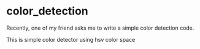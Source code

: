 # color_detection

Recently, one of my friend asks me to write a simple color detection code.

This is simple color detector using hsv color space
